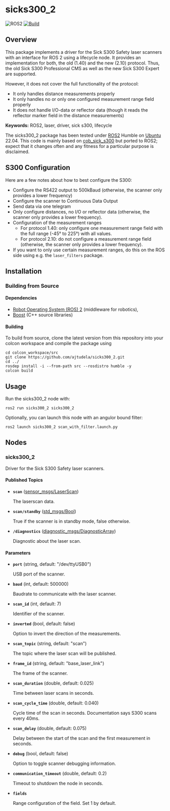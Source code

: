 # sicks300_2

![ROS2](https://img.shields.io/badge/ros2-humble-blue?logo=ros&logoColor=white)
[![Build](https://github.com/ajtudela/sicks300_2/actions/workflows/build.yml/badge.svg)](https://github.com/ajtudela/sicks300_2/actions/workflows/build.yml)

## Overview

This package implements a driver for the Sick S300 Safety laser scanners with an interface for ROS 2 using a lifecycle node.
It provides an implementation for both, the old (1.40) and the new (2.10) protocol.
Thus, the old Sick S300 Professional CMS as well as the new Sick S300 Expert are supported.

However, it does not cover the full functionality of the protocol:
- It only handles distance measurements properly
- It only handles no or only one configured measurement range field properly
- It does not handle I/O-data or reflector data
(though it reads the reflector marker field in the distance measurements)

**Keywords:** ROS2, laser, driver, sick s300, lifecycle

The sicks300_2 package has been tested under [ROS2] Humble on [Ubuntu] 22.04. This code is mainly based on [cob_sick_s300](http://wiki.ros.org/cob_sick_s300) but ported to ROS2; expect that it changes often and any fitness for a particular purpose is disclaimed.

## S300 Configuration
Here are a few notes about how to best configure the S300:
- Configure the RS422 output to 500kBaud (otherwise, the scanner only provides a lower frequency)
- Configure the scanner to Continuous Data Output
- Send data via one telegram
- Only configure distances, no I/O or reflector data (otherwise, the scanner only provides a lower frequency).
- Configuration of the measurement ranges
    - For protocol 1.40: only configure one measurement range field with the full range (-45° to 225°) with all values.
    - For protocol 2.10: do not configure a measurement range field
      (otherwise, the scanner only provides a lower frequency).
- If you want to only use certain measurement ranges, do this on the ROS side using e.g. the `laser_filters` package.

## Installation

### Building from Source

#### Dependencies

- [Robot Operating System (ROS) 2](https://docs.ros.org/en/humble/) (middleware for robotics),
- [Boost](https://www.boost.org/) (C++ source libraries)

#### Building

To build from source, clone the latest version from this repository into your colcon workspace and compile the package using

	cd colcon_workspace/src
	git clone https://github.com/ajtudela/sicks300_2.git
	cd ../
	rosdep install -i --from-path src --rosdistro humble -y
	colcon build

## Usage

Run the sicks300_2 node with:

	ros2 run sicks300_2 sicks300_2

Optionally, you can launch this node with an angulor bound filter:

	ros2 launch sicks300_2 scan_with_filter.launch.py

## Nodes

### sicks300_2

Driver for the Sick S300 Safety laser scanners.

#### Published Topics

* **`scan`** ([sensor_msgs/LaserScan])

	The laserscan data.

* **`scan/standby`** ([std_msgs/Bool])

	True if the scanner is in standby mode, false otherwise.

* **`/diagnostics`** ([diagnostic_msgs/DiagnosticArray])

	Diagnostic about the laser scan.

#### Parameters

* **`port`** (string, default: "/dev/ttyUSB0")

	USB port of the scanner.

* **`baud`** (int, default: 500000)

	Baudrate to communicate with the laser scanner.

* **`scan_id`** (int, default: 7)

	Identifier of the scanner.

* **`inverted`** (bool, default: false)

	Option to invert the direction of the measurements.

* **`scan_topic`** (string, default: "scan")

	The topic where the laser scan will be published.

* **`frame_id`** (string, default: "base_laser_link")

	The frame of the scanner.

* **`scan_duration`** (double, default: 0.025)

	Time between laser scans in seconds.

* **`scan_cycle_time`** (double, default: 0.040)

	Cycle time of the scan in seconds. Documentation says S300 scans every 40ms.

* **`scan_delay`** (double, default: 0.075)

	Delay between the start of the scan and the first measurement in seconds.

* **`debug`** (bool, default: false)

	Option to toggle scanner debugging information.

* **`communication_timeout`** (double, default: 0.2)

	Timeout to shutdown the node in seconds.

* **`fields`**

	Range configuration of the field. Set 1 by default.

[Ubuntu]: https://ubuntu.com/
[ROS2]: https://docs.ros.org/en/humble/
[sensor_msgs/LaserScan]: https://docs.ros2.org/humble/api/sensor_msgs/msg/LaserScan.html
[std_msgs/Bool]: https://docs.ros2.org/humble/api/std_msgs/msg/Bool.html
[diagnostic_msgs/DiagnosticArray]: https://docs.ros2.org/humble/api/diagnostic_msgs/msg/DiagnosticArray.html
